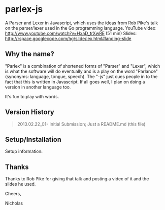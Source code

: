 parlex-js
=========

A Parser and Lexer in Javascript, which uses the ideas from Rob Pike's talk on the parser/lexer used in the Go programming language.
YouTube video: http://www.youtube.com/watch?v=HxaD_trXwRE (51 min)
Slides: http://rspace.googlecode.com/hg/slide/lex.html#landing-slide

Why the name?
-------------

"Parlex" is a combination of shortened forms of "Parser" and "Lexer", which is what the software will do eventually and is a play on the word "Parlance" (synonyms: language, tongue, speech). The "-js" just cues people in to the fact that this is written in Javascript. If all goes well, I plan on doing a version in another language too.

It's fun to play with words.

Version History
---------------

> 2013.02.22_01- Initial Submission; Just a README.md (this file)


Setup/Installation
------------------

Setup information.


Thanks
------

Thanks to Rob Pike for giving that talk and posting a video of it and the slides he used.




Cheers,

Nicholas
